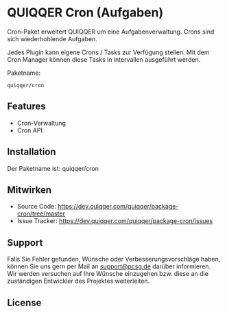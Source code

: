 
QUIQQER Cron (Aufgaben)
========

Cron-Paket erweitert QUIQQER um eine Aufgabenverwaltung.
Crons sind sich wiederhohlende Aufgaben.

Jedes Plugin kann eigene Crons / Tasks zur Verfügung stellen.
Mit dem Cron Manager können diese Tasks in intervallen ausgeführt werden.

Paketname:

    quiqqer/cron


Features
--------

- Cron-Verwaltung
- Cron API


Installation
------------

Der Paketname ist: quiqqer/cron


Mitwirken
----------

- Source Code: https://dev.quiqqer.com/quiqqer/package-cron/tree/master
- Issue Tracker: https://dev.quiqqer.com/quiqqer/package-cron/issues


Support
-------

Falls Sie Fehler gefunden, Wünsche oder Verbesserungsvorschläge haben, 
können Sie uns gern per Mail an support@pcsg.de darüber informieren.  
Wir werden versuchen auf Ihre Wünsche einzugehen bzw. diese an die 
zuständigen Entwickler des Projektes weiterleiten.


License
-------
